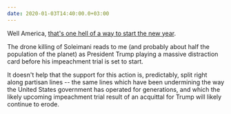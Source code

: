 ```yaml
---
date: 2020-01-03T14:40:00.0+03:00
---
```


Well America, [that's one hell of a way to start the new year][1]. 

The drone killing of Soleimani reads to me (and probably about half the population of the planet) as President Trump playing a massive distraction card before his impeachment trial is set to start. 

It doesn't help that the support for this action is, predictably, split right along partisan lines -- the same lines which have been undermining the way the United States government has operated for generations, and which the likely upcoming impeachment trial result of an acquittal for Trump will likely continue to erode.

[1]:	https://www.bbc.com/news/world-middle-east-50979463